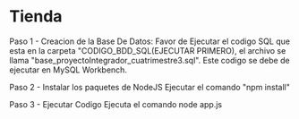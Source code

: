 # Tienda

Paso 1 - Creacion de la Base De Datos:
Favor de Ejecutar el codigo SQL que esta en la carpeta "CODIGO_BDD_SQL(EJECUTAR PRIMERO), el archivo se llama "base_proyectoIntegrador_cuatrimestre3.sql". Este codigo
se debe de ejecutar en MySQL Workbench.

Paso 2 - Instalar los paquetes de NodeJS
Ejecutar el comando "npm install"

Paso 3 - Ejecutar Codigo
Ejecuta el comando node app.js
